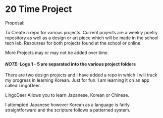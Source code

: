 # 20 Time Project

Proposal:

To Create a repo for various projects. Current projects are a weekly poetry repository as well as a design or art piece which will be made in the school tech lab. Resourses for both projects found at the school or online.

More Projects may or may not be added over time.

#### ***NOTE:*** Logs 1 - 5 are separated into the various project folders

There are two design projects and I have added a repo in which I will track my progress in learning Korean. Just for fun. I am learning it on an app called LingoDeer.

LingoDeer Allows you to learn Japanese, Korean or Chinese. 

I attempted Japanese however Korean as a language is fairly straightforward and the scripture follows a patterned system.
